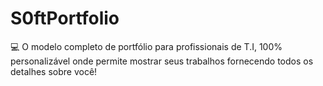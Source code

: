 # S0ftPortfolio
💻 O modelo completo de portfólio para profissionais de T.I, 100% personalizável onde permite mostrar seus trabalhos fornecendo todos os detalhes sobre você!
